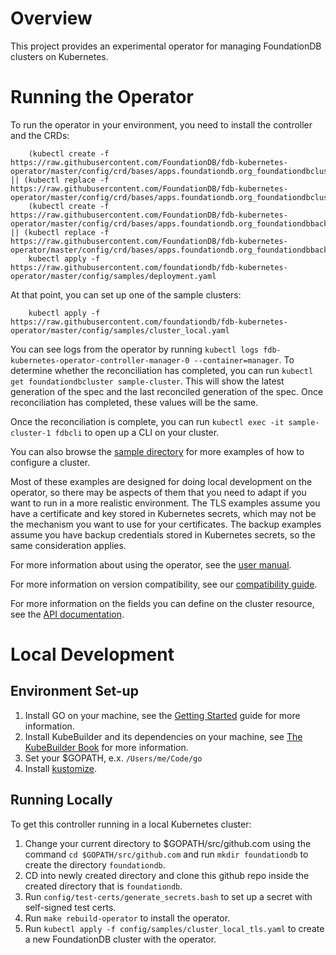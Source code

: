 # Overview

This project provides an experimental operator for managing FoundationDB
clusters on Kubernetes.

# Running the Operator

To run the operator in your environment, you need to install the controller and
the CRDs:

		(kubectl create -f https://raw.githubusercontent.com/FoundationDB/fdb-kubernetes-operator/master/config/crd/bases/apps.foundationdb.org_foundationdbclusters.yaml) || (kubectl replace -f https://raw.githubusercontent.com/FoundationDB/fdb-kubernetes-operator/master/config/crd/bases/apps.foundationdb.org_foundationdbclusters.yaml)
		(kubectl create -f https://raw.githubusercontent.com/FoundationDB/fdb-kubernetes-operator/master/config/crd/bases/apps.foundationdb.org_foundationdbbackups.yaml) || (kubectl replace -f https://raw.githubusercontent.com/FoundationDB/fdb-kubernetes-operator/master/config/crd/bases/apps.foundationdb.org_foundationdbbackups.yaml)
		kubectl apply -f https://raw.githubusercontent.com/foundationdb/fdb-kubernetes-operator/master/config/samples/deployment.yaml

At that point, you can set up one of the sample clusters:

		kubectl apply -f https://raw.githubusercontent.com/foundationdb/fdb-kubernetes-operator/master/config/samples/cluster_local.yaml

You can see logs from the operator by running
`kubectl logs fdb-kubernetes-operator-controller-manager-0 --container=manager`. To determine whether the reconciliation has completed, you can run `kubectl get foundationdbcluster sample-cluster`. This will show the latest generation of the
spec and the last reconciled generation of the spec. Once reconciliation has completed, these values will be the same.

Once the reconciliation is complete, you can run `kubectl exec -it sample-cluster-1 fdbcli` to open up a CLI on your cluster.

You can also browse the [sample directory](config/samples) for more examples of how to configure a cluster.

Most of these examples are designed for doing local development on the operator, so there may be aspects of them that you need to adapt if you want to run in a more realistic environment. The TLS examples assume you have a certificate and key stored in Kubernetes secrets, which may not be the mechanism you want to use for your certificates. The backup examples assume you have backup credentials stored in Kubernetes secrets, so the same consideration applies.

For more information about using the operator, see the [user manual](docs/user_manual.md).

For more information on version compatibility, see our [compatibility guide](docs/compatibility.md).

For more information on the fields you can define on the cluster resource, see
the [API documentation](docs/cluster_spec.md).

# Local Development

## Environment Set-up

1. Install GO on your machine, see the [Getting Started](https://golang.org/doc/install) guide for more information.
2. Install KubeBuilder and its dependencies on your machine, see [The KubeBuilder Book](https://book.kubebuilder.io/quick-start.html) for more information.
3. Set your $GOPATH, e.x. `/Users/me/Code/go`
4. Install [kustomize](https://github.com/kubernetes-sigs/kustomize).

## Running Locally

To get this controller running in a local Kubernetes cluster:

1.  Change your current directory to $GOPATH/src/github.com using the
	command `cd $GOPATH/src/github.com` and run `mkdir foundationdb`
	to create the directory `foundationdb`.
2.	CD into newly created directory and clone this github repo inside
	the created directory that is `foundationdb`.
3.	Run `config/test-certs/generate_secrets.bash` to set up a secret with
	self-signed test certs.
4.	Run `make rebuild-operator` to install the operator.
5.	Run `kubectl apply -f config/samples/cluster_local_tls.yaml`
	to create a new FoundationDB cluster with the operator.
